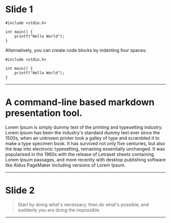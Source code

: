 # Slide 1

```
#include <stdio.h>

int main() {
    printf("Hello World");
}
```

Alternatively, you can create code blocks by indenting four spaces:

    #include <stdio.h>
    
    int main() {
        printf("Hello World");
    }


-------------

# A command-line based markdown presentation tool.

Lorem Ipsum is simply dummy text of the printing and typesetting industry. Lorem
*Ipsum* has been the industry's standard dummy text ever since the 1500s, when
an unknown printer took a galley of type and scrambled it to make a type
specimen book. It has survived not only five centuries, but also the leap into
electronic typesetting, remaining essentially unchanged. It was popularised in
the 1960s with the release of Letraset sheets containing Lorem Ipsum passages,
and more recently with desktop publishing software like Aldus PageMaker
including versions of Lorem Ipsum.

--------------------------------------------------------------------------------

# Slide 2

> Start by doing what's necessary; then do what's possible; and suddenly you are
> doing the impossible.

--------------------------------------------------------------------------------

